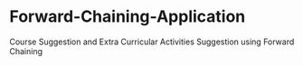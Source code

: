 # Forward-Chaining-Application
Course Suggestion and Extra Curricular Activities  Suggestion using Forward Chaining
